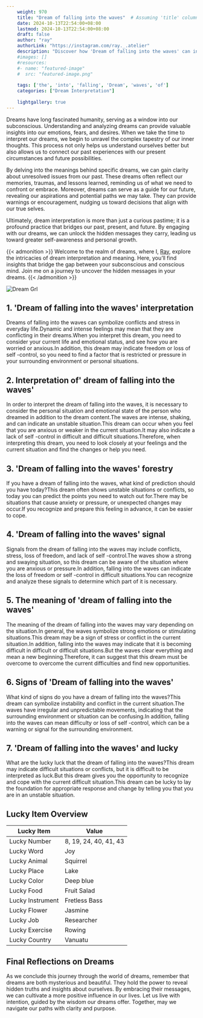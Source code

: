 ```yaml
---
    weight: 970
    title: "Dream of falling into the waves"  # Assuming 'title' column exists
    date: 2024-10-13T22:54:00+08:00
    lastmod: 2024-10-13T22:54:00+08:00
    draft: false
    author: "ray"
    authorLink: "https://instagram.com/ray._.atelier"
    description: "Discover how 'Dream of falling into the waves' can interpret your future and uncover its significant meanings in your life."
    #images: []
    #resources:
    #- name: "featured-image"
    #  src: "featured-image.png"
    
    tags: ['the', 'into', 'falling', 'Dream', 'waves', 'of']
    categories: ["Dream Interpretation"]
    
    lightgallery: true
---
```

    
Dreams have long fascinated humanity, serving as a window into our subconscious. Understanding and analyzing dreams can provide valuable insights into our emotions, fears, and desires. When we take the time to interpret our dreams, we begin to unravel the complex tapestry of our inner thoughts. This process not only helps us understand ourselves better but also allows us to connect our past experiences with our present circumstances and future possibilities.

By delving into the meanings behind specific dreams, we can gain clarity about unresolved issues from our past. These dreams often reflect our memories, traumas, and lessons learned, reminding us of what we need to confront or embrace. Moreover, dreams can serve as a guide for our future, revealing our aspirations and potential paths we may take. They can provide warnings or encouragement, nudging us toward decisions that align with our true selves.

Ultimately, dream interpretation is more than just a curious pastime; it is a profound practice that bridges our past, present, and future. By engaging with our dreams, we can unlock the hidden messages they carry, leading us toward greater self-awareness and personal growth.

{{< admonition >}}
Welcome to the realm of dreams, where I, [Ray](https://instagram.com/ray._.atelier), explore the intricacies of dream interpretation and meaning. Here, you’ll find insights that bridge the gap between your subconscious and conscious mind. Join me on a journey to uncover the hidden messages in your dreams.
{{< /admonition >}}

![Dream Grl](https://cdn.pixabay.com/photo/2017/11/02/03/35/gothic-2910057_1280.jpg "Dream Grl")

## 1. 'Dream of falling into the waves' interpretation
Dreams of falling into the waves can symbolize conflicts and stress in everyday life.Dynamic and intense feelings may mean that they are conflicting in their dreams.When you interpret this dream, you need to consider your current life and emotional status, and see how you are worried or anxious.In addition, this dream may indicate freedom or loss of self -control, so you need to find a factor that is restricted or pressure in your surrounding environment or personal situations.

## 2. Interpretation of' dream of falling into the waves'
In order to interpret the dream of falling into the waves, it is necessary to consider the personal situation and emotional state of the person who dreamed in addition to the dream content.The waves are intense, shaking, and can indicate an unstable situation.This dream can occur when you feel that you are anxious or weaker in the current situation.It may also indicate a lack of self -control in difficult and difficult situations.Therefore, when interpreting this dream, you need to look closely at your feelings and the current situation and find the changes or help you need.

## 3. 'Dream of falling into the waves' forestry
If you have a dream of falling into the waves, what kind of prediction should you have today?This dream often shows unstable situations or conflicts, so today you can predict the points you need to watch out for.There may be situations that cause anxiety or pressure, or unexpected changes may occur.If you recognize and prepare this feeling in advance, it can be easier to cope.

## 4. 'Dream of falling into the waves' signal
Signals from the dream of falling into the waves may include conflicts, stress, loss of freedom, and lack of self -control.The waves show a strong and swaying situation, so this dream can be aware of the situation where you are anxious or pressure.In addition, falling into the waves can indicate the loss of freedom or self -control in difficult situations.You can recognize and analyze these signals to determine which part of it is necessary.

## 5. The meaning of 'dream of falling into the waves'
The meaning of the dream of falling into the waves may vary depending on the situation.In general, the waves symbolize strong emotions or stimulating situations.This dream may be a sign of stress or conflict in the current situation.In addition, falling into the waves may indicate that it is becoming difficult in difficult or difficult situations.But the waves clear everything and mean a new beginning.Therefore, it can suggest that this dream must be overcome to overcome the current difficulties and find new opportunities.

## 6. Signs of 'Dream of falling into the waves'
What kind of signs do you have a dream of falling into the waves?This dream can symbolize instability and conflict in the current situation.The waves have irregular and unpredictable movements, indicating that the surrounding environment or situation can be confusing.In addition, falling into the waves can mean difficulty or loss of self -control, which can be a warning or signal for the surrounding environment.

## 7. 'Dream of falling into the waves' and lucky
What are the lucky luck that the dream of falling into the waves?This dream may indicate difficult situations or conflicts, but it is difficult to be interpreted as luck.But this dream gives you the opportunity to recognize and cope with the current difficult situation.This dream can be lucky to lay the foundation for appropriate response and change by telling you that you are in an unstable situation.

## Lucky Item Overview
| Lucky Item          | Value              |
|---------------|--------------------|
| Lucky Number        | 8, 19, 24, 40, 41, 43  |
| Lucky Word          | Joy |
| Lucky Animal        | Squirrel |
| Lucky Place         | Lake     |
| Lucky Color         | Deep blue     |
| Lucky Food          | Fruit Salad      |
| Lucky Instrument    | Fretless Bass |
| Lucky Flower        | Jasmine    |
| Lucky Job           | Researcher       |
| Lucky Exercise      | Rowing  |
| Lucky Country       | Vanuatu    |


##  Final Reflections on Dreams

As we conclude this journey through the world of dreams, remember that dreams are both mysterious and beautiful. They hold the power to reveal hidden truths and insights about ourselves. By embracing their messages, we can cultivate a more positive influence in our lives. Let us live with intention, guided by the wisdom our dreams offer. Together, may we navigate our paths with clarity and purpose.
